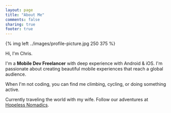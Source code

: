 ```yaml
---
layout: page
title: "About Me"
comments: false
sharing: true
footer: true
---
```


{% img left ../images/profile-picture.jpg 250 375 %}

Hi, I'm Chris.

I'm a **Mobile Dev Freelancer** with deep experience with Android & iOS. I'm passionate about creating beautiful mobile experiences that reach a global audience.

When I'm not coding, you can find me climbing, cycling, or doing something active.

Currently traveling the world with my wife. Follow our adventures at [Hopeless Nomadics](https://www.hopelessnomadics.com).
